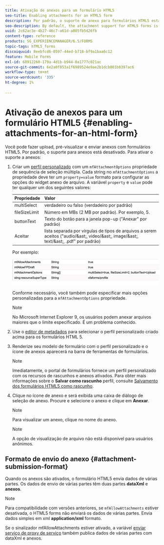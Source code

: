 ```yaml
---
title: Ativação de anexos para um formulário HTML5
seo-title: Enabling attachments for an HTML5 form
description: Por padrão, o suporte de anexo para formulários HTML5 está desativado.
seo-description: By default, the attachment support for HTML5 forms is disabled.
uuid: 2c62ac3e-4b27-46c7-a61d-a805fb5d26fb
content-type: reference
products: SG_EXPERIENCEMANAGER/6.5/FORMS
topic-tags: hTML5_forms
discoiquuid: 8eebfcd6-0597-44ed-b718-bf9a1baa6c12
feature: Mobile Forms
exl-id: 68912260-179a-4d1b-b944-0a1777c021ac
source-git-commit: 6e2a0f053a1f6989524e9ae2b1dcb001b0397ac6
workflow-type: tm+mt
source-wordcount: '335'
ht-degree: 1%

---
```


# Ativação de anexos para um formulário HTML5 {#enabling-attachments-for-an-html-form}

Você pode fazer upload, pré-visualizar e enviar anexos com formulários HTML5. Por padrão, o suporte para anexos está desativado. Para ativar o suporte a anexos:

1. Criar um [perfil personalizado](/help/forms/using/custom-profile.md) com um `mfAttachmentOptions` propriedade de sequência de seleção múltipla. Cada string no `mfAttachmentOptions` a propriedade deve ter um `property=value` formato para configurar as opções do widget anexo de arquivo. A variável `property` e `value` pode ter qualquer um dos seguintes valores:

   | Propriedade | Valor |
   |--- |---|
   | multiSelect | verdadeiro ou falso (verdadeiro por padrão) |
   | fileSizeLimit | Número em MBs (2 MB por padrão). Por exemplo, 5. |
   | buttonText | Texto do botão para a janela pop-up (&quot;Anexar&quot; por padrão) |
   | Aceitar | lista separada por vírgulas de tipos de arquivos a serem aceitos (&quot;audio/&amp;ast;, video/&amp;ast;, image/&amp;ast;, text/&amp;ast;, .pdf&quot; por padrão) |

   Por exemplo:

   ![configurar opções](assets/mfAttachmentOptions.png)

   Conforme necessário, você também pode especificar mais opções personalizadas para a `mfAttachmentOptions` propriedade.

   >[!NOTE]
   >
   >No Microsoft Internet Explorer 9, os usuários podem anexar arquivos maiores que o limite especificado. É um problema conhecido.

1. Use o [editor de metadados](/help/forms/using/manage-form-metadata.md) para selecionar o perfil personalizado criado acima para os formulários HTML 5.
1. Renderize seu modelo de formulário com o perfil personalizado e o ícone de anexos aparecerá na barra de ferramentas de formulários.

   >[!NOTE]
   >
   >Imediatamente, o portal de formulários fornece um perfil personalizado com os recursos de rascunhos e anexos ativados. Para obter mais informações sobre o **Salvar como rascunho** perfil, consulte [Salvamento dos formulários HTML5 como rascunho](/help/forms/using/saving-html5-form-draft.md).

1. Clique no ícone de anexo e será exibida uma caixa de diálogo de seleção de anexo. Procure e selecione o anexo e clique em **Anexar**.

   >[!NOTE]
   >
   >Para visualizar um anexo, clique no nome do anexo.

   >[!NOTE]
   >
   >A opção de visualização de arquivo não está disponível para usuários anônimos.

## Formato de envio do anexo {#attachment-submission-format}

Quando os anexos são ativados, o formulário HTML5 envia dados de várias partes. Os dados de envio de várias partes têm duas partes **dataXml** e **anexos**.

>[!NOTE]
>
>Para compatibilidade com versões anteriores, se `mfAllowAttachments` estiver desativada, o HTML5 forms não enviará os dados de várias partes. Envia dados simples em xml **application/xml** formato.

Se o sinalizador mfAllowAttachments estiver ativado, a variável [enviar serviço de proxy de serviço](/help/forms/using/service-proxy.md) também publica dados de várias partes com dataXml e anexos.
